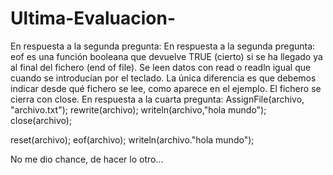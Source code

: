 # Ultima-Evaluacion-

En respuesta a la segunda pregunta: En respuesta a la segunda pregunta: eof es una función booleana que devuelve TRUE (cierto) si se ha llegado ya al final del fichero (end of file). Se leen datos con read o readln igual que cuando se introducían por el teclado. La única diferencia es que debemos indicar desde qué fichero se lee, como aparece en el ejemplo. El fichero se cierra con close.
En respuesta a la cuarta pregunta:
 AssignFile(archivo, "archivo.txt");
 rewrite(archivo);
 writeln(archivo,"hola mundo");
 close(archivo);
 
 reset(archivo);
 eof(archivo);
 writeln(archivo."hola mundo");
 
 No me dio chance, de hacer lo otro... 

